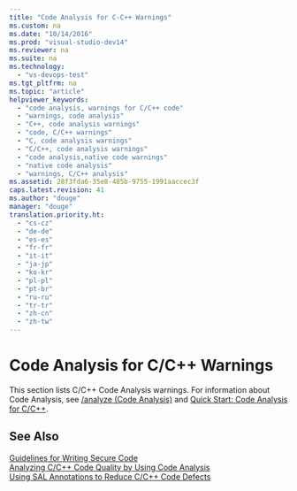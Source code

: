 ```yaml
---
title: "Code Analysis for C-C++ Warnings"
ms.custom: na
ms.date: "10/14/2016"
ms.prod: "visual-studio-dev14"
ms.reviewer: na
ms.suite: na
ms.technology: 
  - "vs-devops-test"
ms.tgt_pltfrm: na
ms.topic: "article"
helpviewer_keywords: 
  - "code analysis, warnings for C/C++ code"
  - "warnings, code analysis"
  - "C++, code analysis warnings"
  - "code, C/C++ warnings"
  - "C, code analysis warnings"
  - "C/C++, code analysis warnings"
  - "code analysis,native code warnings"
  - "native code analysis"
  - "warnings, C/C++ analysis"
ms.assetid: 28f3fda6-35e8-485b-9755-1991aaccec3f
caps.latest.revision: 41
ms.author: "douge"
manager: "douge"
translation.priority.ht: 
  - "cs-cz"
  - "de-de"
  - "es-es"
  - "fr-fr"
  - "it-it"
  - "ja-jp"
  - "ko-kr"
  - "pl-pl"
  - "pt-br"
  - "ru-ru"
  - "tr-tr"
  - "zh-cn"
  - "zh-tw"
---
```

# Code Analysis for C/C++ Warnings
This section lists C/C++ Code Analysis warnings. For information about Code Analysis, see [/analyze (Code Analysis)](../Topic/-analyze%20\(Code%20Analysis\).md) and [Quick Start: Code Analysis for C/C++](../codequality/quick-start--code-analysis-for-c-c--.md).  
  
## See Also  
 [Guidelines for Writing Secure Code](assetId:///9892fd19-45cd-44b6-9fa8-10f1b5cb6ea4)   
 [Analyzing C/C++ Code Quality by Using Code Analysis](../codequality/analyzing-c-c---code-quality-by-using-code-analysis.md)   
 [Using SAL Annotations to Reduce C/C++ Code Defects](../codequality/using-sal-annotations-to-reduce-c-c---code-defects.md)